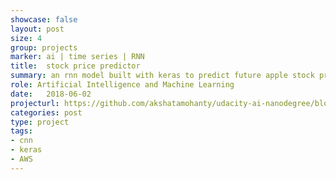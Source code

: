 ```yaml
---
showcase: false
layout: post
size: 4
group: projects
marker: ai | time series | RNN
title:  stock price predictor
summary: an rnn model built with keras to predict future apple stock prices
role: Artificial Intelligence and Machine Learning
date:   2018-06-02
projecturl: https://github.com/akshatamohanty/udacity-ai-nanodegree/blob/master/project-06-aind2-rnn/StockPricePrediction.ipynb
categories: post
type: project
tags:
- cnn
- keras
- AWS
---
```


